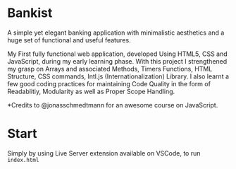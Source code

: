 # Bankist
A simple yet elegant banking application with minimalistic aesthetics and a huge set of functional and useful features.

My First fully functional web application, developed Using HTML5, CSS and JavaScript, during my early learning phase.
With this project I strengthened my grasp on Arrays and associated Methods, Timers Functions, HTML Structure, CSS commands, Intl.js (Internationalization) Library.
I also learnt a few good coding practices for maintaining Code Quality in the form of Readablitiy, Modularity as well as Proper Scope Handling.

*Credits to @jonasschmedtmann for an awesome course on JavaScript.

# Start
Simply by using Live Server extension available on VSCode, to run ```index.html```
